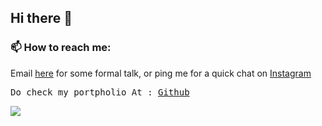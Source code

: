 ## Hi there 👋

### 📫 How to reach me:

<p>Email <a href="mailto:kevalnavadiya39@gmail.com">here</a> for some formal talk, or ping me for a quick chat on <a href="https://www.instagram.com/ig_kk007" target="_blank">Instagram</a>
</p>
<pre>Do check my portpholio At : <a href="https://kk-007.github.io/" target="_blank">Github</a></pre>
<img src='https://github-readme-stats.vercel.app/api?username=kk-007&&show_icons=true&title_color=000000&icon_color=000000&text_color=000000&bg_color=ffffff'/>
<!--
**kk-007/kk-007** is a ✨ _special_ ✨ repository because its `README.md` (this file) appears on your GitHub profile.

Here are some ideas to get you started:

- 🔭 I’m currently working on ...
- 🌱 I’m currently learning ...
- 👯 I’m looking to collaborate on ...
- 🤔 I’m looking for help with ...
- 💬 Ask me about ...
- 📫 How to reach me: ...
- 😄 Pronouns: ...
- ⚡ Fun fact: ...
  -->
